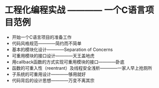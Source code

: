 # 工程化编程实战 ———— 一个C语言项目范例

* 开始一个C语言项目的准备工作
* 代码风格规范————简约而不简单
* 基本的模块化设计————Separation of Concerns
* 可重用模块的接口设计————天王盖地虎
* 用callback函数的方式实现可重用模块的接口————卧底
* 函数的可重入性（reentrant）及线程安全浅析————一家人早上抢厕所
* 子系统的可重用设计————够用就好
* 代码背后的设计思想————万变不离其宗

